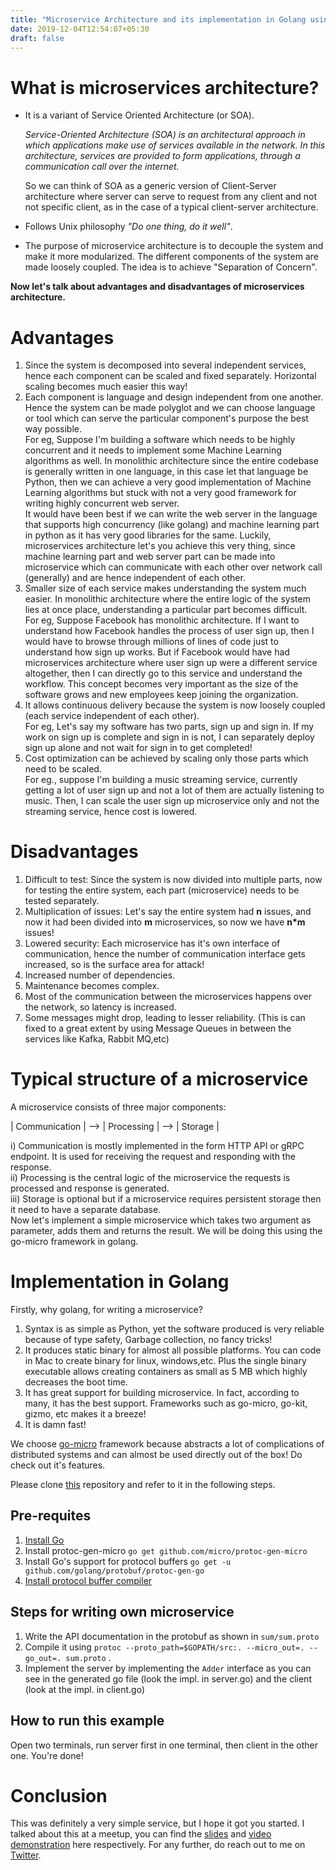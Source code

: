 ```yaml
---
title: "Microservice Architecture and its implementation in Golang using go-micro"
date: 2019-12-04T12:54:07+05:30
draft: false
---
```

# What is microservices architecture? 

* It is a variant of Service Oriented Architecture (or SOA).

    *Service-Oriented Architecture (SOA) is an architectural approach in which applications make use of services available in the network. In this architecture, services are provided to form applications, through a communication call over the internet.*  

    So we can think of SOA as a generic version of Client-Server architecture where server can serve to request from any client and not not specific client, as in the case of a typical client-server architecture.  
    
*  Follows Unix philosophy *"Do one thing, do it well"*.  

* The purpose of microservice architecture is to decouple the system and make it more modularized. The different components of the system are made loosely coupled. The idea is to achieve "Separation of Concern".  

**Now let's talk about advantages and disadvantages of microservices architecture.**  

# Advantages
1. Since the system is decomposed into several independent services, hence each component can be scaled and fixed separately. Horizontal scaling becomes much easier this way!  
2. Each component is language and design independent from one another. Hence the system can be made polyglot and we can choose language or tool which can serve the particular component's purpose the best way possible.  
For eg, Suppose I'm building a software which needs to be highly concurrent and it needs to implement some Machine Learning algorithms as well. In monolithic architecture since the entire codebase is generally written in one language, in this case let that language be Python, then we can achieve a very good implementation of Machine Learning algorithms but stuck with not a very good framework for writing highly concurrent web server.  
It would have been best if we can write the web server in the language that supports high concurrency (like golang) and machine learning part in python as it has very good libraries for the same. Luckily, microservices architecture let's you achieve this very thing, since machine learning part and web server part can be made into microservice which can communicate with each other over network call (generally) and are hence independent of each other.  
3. Smaller size of each service makes understanding the system much easier. In monolithic architecture where the entire logic of the system lies at once place, understanding a particular part becomes difficult.  
For eg, Suppose Facebook has monolithic architecture. If I want to understand how Facebook handles the process of user sign up, then I would have to browse through millions of lines of code just to understand how sign up works. But if Facebook would have had microservices architecture where user sign up were a different service altogether, then I can directly go to this service and understand the workflow. This concept becomes very important as the size of the software grows and new employees keep joining the organization.  
4. It allows continuous delivery because the system is now loosely coupled (each service independent of each other).  
For eg, Let's say my software has two parts, sign up and sign in. If my work on sign up is complete and sign in is not, I can separately deploy sign up alone and not wait for sign in to get completed!  
5. Cost optimization can be achieved by scaling only those parts which need to be scaled.  
For eg., suppose I'm building a music streaming service, currently getting a lot of user sign up and not a lot of them are actually listening to music. Then, I can scale the user sign up microservice only and not the streaming service, hence cost is lowered.   

# Disadvantages

1. Difficult to test: Since the system is now divided into multiple parts, now for testing the entire system, each part (microservice) needs to be tested separately.  
2. Multiplication of issues: Let's say the entire system had **n** issues, and now it had been divided into **m** microservices, so now we have **n*m** issues!  
3. Lowered security: Each microservice has it's own interface of communication, hence the number of communication interface gets increased, so is the surface area for attack!  
4. Increased number of dependencies.  
5. Maintenance becomes complex.  
6. Most of the communication between the microservices happens over the network, so latency is increased.  
7. Some messages might drop, leading to lesser reliability. (This is can fixed to a great extent by using Message Queues in between the services like Kafka, Rabbit MQ,etc)  

# Typical structure of a microservice 

A microservice consists of three major components:  

 
| Communication   | --> | Processing | --> | Storage |
   

 i) Communication is mostly implemented in the form HTTP API or gRPC endpoint. It is used for receiving the request and responding with the response.  
 ii) Processing is the central logic of the microservice the requests is processed and response is generated.  
 iii) Storage is optional but if a microservice requires persistent storage then it need to have a separate database.   
Now let's implement a simple microservice which takes two argument as parameter, adds them and returns the result. We will be doing this using the go-micro framework in golang.  

# Implementation in Golang

Firstly, why golang, for writing a microservice?  
1. Syntax is as simple as Python, yet the software produced is very reliable because of type safety, Garbage collection, no fancy tricks!  
2. It produces static binary for almost all possible platforms. You can code in Mac to create binary for linux, windows,etc. Plus the single binary executable allows creating containers as small as 5 MB which highly decreases the boot time.  
3. It has great support for building microservice. In fact, according to many, it has the best support. Frameworks such as go-micro, go-kit, gizmo, etc makes it a breeze!   
4. It is damn fast!   

We choose [go-micro](https://github.com/micro/go-micro) framework because abstracts a lot of complications of distributed systems and can almost be used directly out of the box! Do check out it's features.   

Please clone [this](https://github.com/souvikhaldar/golang-microservice-example) repository and refer to it in the following steps.  

## Pre-requites
1.  [Install Go](https://golang.org/doc/install)   
2. Install protoc-gen-micro `go get github.com/micro/protoc-gen-micro`   
2. Install Go's support for protocol buffers `go get -u github.com/golang/protobuf/protoc-gen-go`   
3. [Install protocol buffer compiler](https://github.com/protocolbuffers/protobuf)   

## Steps for writing own microservice
1. Write the API documentation in the protobuf as shown in `sum/sum.proto`  
2. Compile it using `protoc --proto_path=$GOPATH/src:. --micro_out=. --go_out=. sum.proto` . 
3. Implement the server by implementing the `Adder` interface as you can see in the generated go file (look the impl. in server.go) and the client (look at the impl. in client.go)  

##  How to run this example
Open two terminals, run server first in one terminal, then client in the other one. You're done! 


# Conclusion  
This was definitely a very simple service, but I hope it got you started. I talked about this at a meetup, you can find the [slides](https://docs.google.com/presentation/d/1XPZp-ZeiGtQiypJkqyYBfkdvvUWPtKPQQ2p5cm8vkGo/edit?usp=sharing) and [video demonstration](https://youtu.be/U7mKebOVoNY) here respectively. For any further, do reach out to me on [Twitter](https://twitter.com/s0uvikhaldar).  

